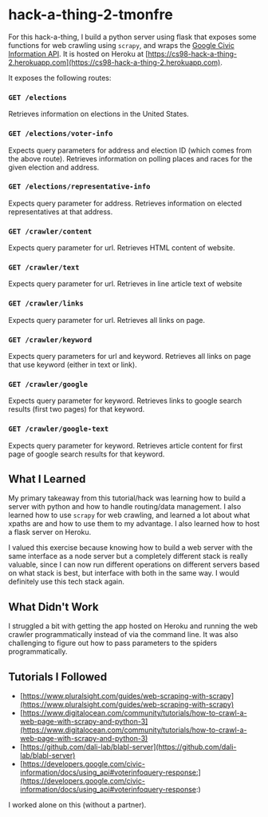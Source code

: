 # hack-a-thing-2-tmonfre

For this hack-a-thing, I build a python server using flask that exposes some functions for web crawling using `scrapy`, and wraps the [Google Civic Information API](https://developers.google.com/civic-information). It is hosted on Heroku at [https://cs98-hack-a-thing-2.herokuapp.com](https://cs98-hack-a-thing-2.herokuapp.com).

It exposes the following routes:

### `GET /elections`

Retrieves information on elections in the United States.

### `GET /elections/voter-info`

Expects query parameters for address and election ID (which comes from the above route). Retrieves information on polling places and races for the given election and address.

### `GET /elections/representative-info`

Expects query parameter for address. Retrieves information on elected representatives at that address.

### `GET /crawler/content`

Expects query parameter for url. Retrieves HTML content of website.

### `GET /crawler/text`

Expects query parameter for url. Retrieves in line article text of website

### `GET /crawler/links`

Expects query parameter for url. Retrieves all links on page.

### `GET /crawler/keyword`

Expects query parameters for url and keyword. Retrieves all links on page that use keyword (either in text or link).

### `GET /crawler/google`

Expects query parameter for keyword. Retrieves links to google search results (first two pages) for that keyword.

### `GET /crawler/google-text`

Expects query parameter for keyword. Retrieves article content for first page of google search results for that keyword.

## What I Learned

My primary takeaway from this tutorial/hack was learning how to build a server with python and how to handle routing/data management. I also learned how to use `scrapy` for web crawling, and learned a lot about what xpaths are and how to use them to my advantage. I also learned how to host a flask server on Heroku.

I valued this exercise because knowing how to build a web server with the same interface as a node server but a completely different stack is really valuable, since I can now run different operations on different servers based on what stack is best, but interface with both in the same way. I would definitely use this tech stack again.

## What Didn't Work

I struggled a bit with getting the app hosted on Heroku and running the web crawler programmatically instead of via the command line. It was also challenging to figure out how to pass parameters to the spiders programmatically.

## Tutorials I Followed

- [https://www.pluralsight.com/guides/web-scraping-with-scrapy](https://www.pluralsight.com/guides/web-scraping-with-scrapy)
- [https://www.digitalocean.com/community/tutorials/how-to-crawl-a-web-page-with-scrapy-and-python-3](https://www.digitalocean.com/community/tutorials/how-to-crawl-a-web-page-with-scrapy-and-python-3)
- [https://github.com/dali-lab/blabl-server](https://github.com/dali-lab/blabl-server)
- [https://developers.google.com/civic-information/docs/using_api#voterinfoquery-response:](https://developers.google.com/civic-information/docs/using_api#voterinfoquery-response:)

I worked alone on this (without a partner).
